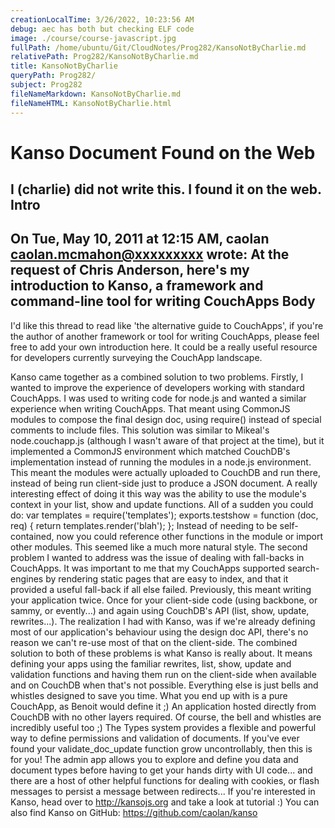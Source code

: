 ```yaml
---
creationLocalTime: 3/26/2022, 10:23:56 AM
debug: aec has both but checking ELF code
image: ./course/course-javascript.jpg
fullPath: /home/ubuntu/Git/CloudNotes/Prog282/KansoNotByCharlie.md
relativePath: Prog282/KansoNotByCharlie.md
title: KansoNotByCharlie
queryPath: Prog282/
subject: Prog282
fileNameMarkdown: KansoNotByCharlie.md
fileNameHTML: KansoNotByCharlie.html
---
```



<!-- toc -->
<!-- tocstop -->

Kanso Document Found on the Web
================================
I (charlie) did not write this.  I found it on the web.
Intro
-----
On Tue, May 10, 2011 at 12:15 AM, caolan <caolan.mcmahon@xxxxxxxxx> wrote:
At the request of Chris Anderson, here's my introduction to Kanso, a
framework and command-line tool for writing CouchApps
Body
----
I'd like this thread to read like 'the alternative guide to CouchApps', if
you're the author of another framework or tool for writing CouchApps, please
feel free to add your own introduction here. It could be a really useful
resource for developers currently surveying the CouchApp landscape.

Kanso came together as a combined solution to two problems. Firstly, I
wanted to improve the experience of developers working with standard
CouchApps. I was used to writing code for node.js and wanted a similar
experience when writing CouchApps. That meant using CommonJS modules to
compose the final design doc, using require() instead of special comments to
include files.
This solution was similar to Mikeal's node.couchapp.js (although I wasn't
aware of that project at the time), but it implemented a CommonJS
environment which matched CouchDB's implementation instead of running the
modules in a node.js environment.
This meant the modules were actually uploaded to CouchDB and run there,
instead of being run client-side just to produce a JSON document. A really
interesting effect of doing it this way was the ability to use the module's
context in your list, show and update functions. All of a sudden you could do:
   var templates = require('templates');
   exports.testshow = function (doc, req) {
       return templates.render('blah');
   };
Instead of needing to be self-contained, now you could reference other
functions in the module or import other modules. This seemed like a much
more natural style.
The second problem I wanted to address was the issue of dealing with
fall-backs in CouchApps. It was important to me that my CouchApps supported
search- engines by rendering static pages that are easy to index, and that
it provided a useful fall-back if all else failed.
Previously, this meant writing your application twice. Once for your
client-side code (using backbone, or sammy, or evently...) and again using
CouchDB's API (list, show, update, rewrites...). The realization I had with
Kanso, was if we're already defining most of our application's behaviour
using the design doc API, there's no reason we can't re-use most of that on
the client-side.
The combined solution to both of these problems is what Kanso is really
about. It means defining your apps using the familiar rewrites, list, show,
update and validation functions and having them run on the client-side when
available and on CouchDB when that's not possible. Everything else is just
bells and whistles designed to save you time.
What you end up with is a pure CouchApp, as Benoit would define it ;)
An application hosted directly from CouchDB with no other layers
required.
Of course, the bell and whistles are incredibly useful too ;) The Types
system provides a flexible and powerful way to define permissions and
validation of documents. If you've ever found your validate_doc_update
function grow uncontrollably, then this is for you! The admin app allows you
to explore and define you data and document types before having to get your
hands dirty with UI code... and there are a host of other helpful functions
for dealing with cookies, or flash messages to persist a message between
redirects...
If you're interested in Kanso, head over to http://kansojs.org and take a
look at tutorial :) You can also find Kanso on GitHub:
https://github.com/caolan/kanso
